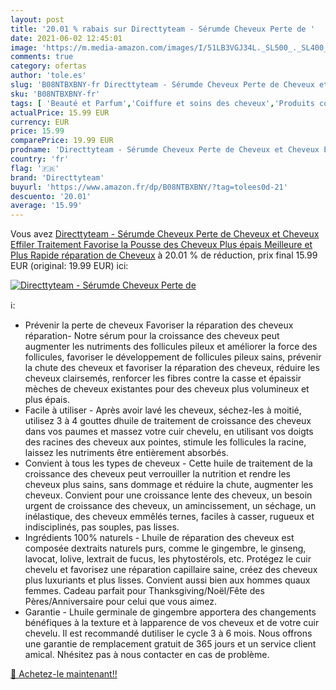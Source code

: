 ```yaml
---
layout: post
title: '20.01 % rabais sur Directtyteam - Sérumde Cheveux Perte de '
date: 2021-06-02 12:45:01
image: 'https://m.media-amazon.com/images/I/51LB3VGJ34L._SL500_._SL400_.jpg'
comments: true
category: ofertas
author: 'tole.es'
slug: 'B08NTBXBNY-fr Directtyteam - Sérumde Cheveux Perte de Cheveux et Cheveux...'
sku: 'B08NTBXBNY-fr'
tags: [ 'Beauté et Parfum','Coiffure et soins des cheveux','Produits contre la perte de cheveux','Soins des cheveux','Traitements pour la repousse des cheveux','directtyteam', ]
actualPrice: 15.99 EUR
currency: EUR
price: 15.99
comparePrice: 19.99 EUR
prodname: 'Directtyteam - Sérumde Cheveux Perte de Cheveux et Cheveux Effiler Traitement  Favorise la Pousse des Cheveux Plus épais  Meilleure et Plus Rapide réparation de Cheveux'
country: 'fr'
flag: '🇫🇷'
brand: 'Directtyteam'
buyurl: 'https://www.amazon.fr/dp/B08NTBXBNY/?tag=tolees0d-21'
descuento: '20.01'
average: '15.99'
---
```


Vous avez [Directtyteam - Sérumde Cheveux Perte de Cheveux et Cheveux Effiler Traitement  Favorise la Pousse des Cheveux Plus épais  Meilleure et Plus Rapide réparation de Cheveux](https://www.amazon.fr/dp/B08NTBXBNY/?tag=tolees0d-21)  à  20.01 % de réduction, prix final  15.99 EUR (original: 19.99 EUR) ici:

[![Directtyteam - Sérumde Cheveux Perte de ](https://m.media-amazon.com/images/I/51LB3VGJ34L._SL500_._SL400_.jpg)](https://www.amazon.fr/dp/B08NTBXBNY/?tag=tolees0d-21)

ℹ️:

- Prévenir la perte de cheveux Favoriser la réparation des cheveux réparation- Notre sérum pour la croissance des cheveux peut augmenter les nutriments des follicules pileux et améliorer la force des follicules, favoriser le développement de follicules pileux sains, prévenir la chute des cheveux et favoriser la réparation des cheveux, réduire les cheveux clairsemés, renforcer les fibres contre la casse et épaissir mèches de cheveux existantes pour des cheveux plus volumineux et plus épais.
- Facile à utiliser - Après avoir lavé les cheveux, séchez-les à moitié, utilisez 3 à 4 gouttes dhuile de traitement de croissance des cheveux dans vos paumes et massez votre cuir chevelu, en utilisant vos doigts des racines des cheveux aux pointes, stimule les follicules la racine, laissez les nutriments être entièrement absorbés.
- Convient à tous les types de cheveux - Cette huile de traitement de la croissance des cheveux peut verrouiller la nutrition et rendre les cheveux plus sains, sans dommage et réduire la chute, augmenter les cheveux. Convient pour une croissance lente des cheveux, un besoin urgent de croissance des cheveux, un amincissement, un séchage, un inélastique, des cheveux emmêlés ternes, faciles à casser, rugueux et indisciplinés, pas souples, pas lisses.
- Ingrédients 100% naturels - Lhuile de réparation des cheveux est composée dextraits naturels purs, comme le gingembre, le ginseng, lavocat, lolive, lextrait de fucus, les phytostérols, etc. Protégez le cuir chevelu et favorisez une réparation capillaire saine, créez des cheveux plus luxuriants et plus lisses. Convient aussi bien aux hommes quaux femmes. Cadeau parfait pour Thanksgiving/Noël/Fête des Pères/Anniversaire pour celui que vous aimez.
- Garantie - Lhuile germinale de gingembre apportera des changements bénéfiques à la texture et à lapparence de vos cheveux et de votre cuir chevelu. Il est recommandé dutiliser le cycle 3 à 6 mois. Nous offrons une garantie de remplacement gratuit de 365 jours et un service client amical. Nhésitez pas à nous contacter en cas de problème.

[🛒 Achetez-le maintenant!!](https://www.amazon.fr/dp/B08NTBXBNY/?tag=tolees0d-21)
